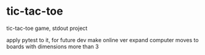 # tic-tac-toe
tic-tac-toe game, stdout project

apply pytest to it, for future dev
make online ver
expand computer moves to boards with dimensions more than 3
